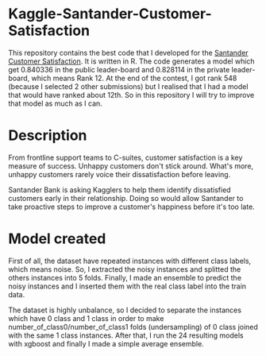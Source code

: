 # Kaggle-Santander-Customer-Satisfaction

This repository contains the best code that I developed for the [Santander Customer Satisfaction](https://www.kaggle.com/c/santander-customer-satisfaction). It is written in R. The code generates a model which get 0.840336 in the public leader-board and 0.828114 in the private leader-board, which means Rank 12. 
At the end of the contest, I got rank 548 (because I selected 2 other submissions) but I realised that I had a model that would have ranked about 12th. So in this repository I will try to improve that model as much as I can.


# Description

From frontline support teams to C-suites, customer satisfaction is a key measure of success. Unhappy customers don't stick around. What's more, unhappy customers rarely voice their dissatisfaction before leaving.

Santander Bank is asking Kagglers to help them identify dissatisfied customers early in their relationship. Doing so would allow Santander to take proactive steps to improve a customer's happiness before it's too late.

# Model created

First of all, the dataset have repeated instances with different class labels, which means noise. So, I extracted the noisy instances and splitted the others instances into 5 folds. Finally, I made an ensemble to predict the noisy instances and I inserted them with the real class label into the train data. 

The dataset is highly unbalance, so I decided to separate the instances which have 0 class and 1 class in order to make number_of_class0/number_of_class1 folds (undersampling) of 0 class joined with the same 1 class instances.  After that, I run the 24 resulting models with xgboost and finally I made a simple average ensemble.
